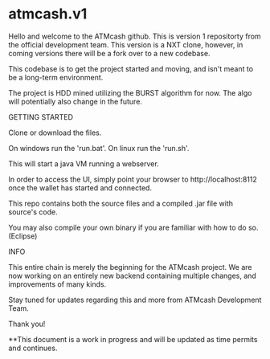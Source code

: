 # atmcash.v1

Hello and welcome to the ATMcash github. This is version 1 repositorty from the official development team. This version is a NXT clone, however, in coming versions there will be a fork over to a new codebase.

This codebase is to get the project started and moving, and isn't meant to be a long-term environment.

The project is HDD mined utilizing the BURST algorithm for now. The algo will potentially also change in the future.


GETTING STARTED

Clone or download the files. 

On windows run the 'run.bat'. On linux run the 'run.sh'.

This will start a java VM running a webserver.

In order to access the UI, simply point your browser to http://localhost:8112 once the wallet has started and connected.


This repo contains both the source files and a compiled .jar file with source's code. 

You may also compile your own binary if you are familiar with how to do so. (Eclipse)




INFO

This entire chain is merely the beginning for the ATMcash project. We are now working on an entirely new backend containing multiple changes, and improvements of many kinds.

Stay tuned for updates regarding this and more from ATMcash Development Team.

Thank you!



**This document is a work in progress and will be updated as time permits and continues.


